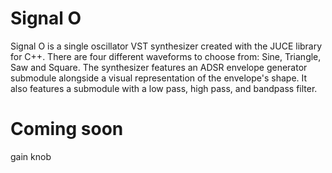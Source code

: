 # Signal O

Signal O is a single oscillator VST synthesizer created with the JUCE library for C++. There are four different waveforms to choose from: Sine, Triangle, Saw and Square. The synthesizer features an ADSR envelope generator submodule alongside a visual representation of the envelope's shape.  It also features a submodule with a low pass, high pass, and bandpass filter. 

# Coming soon

gain knob

